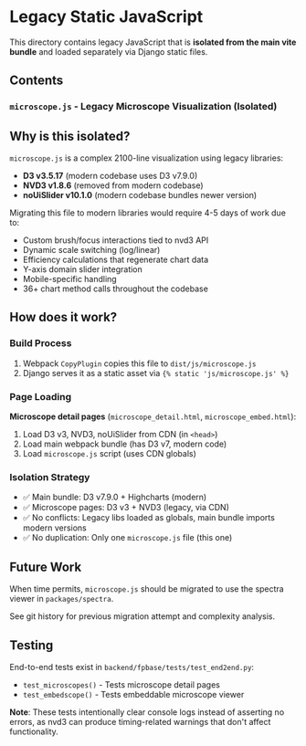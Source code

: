# Legacy Static JavaScript

This directory contains legacy JavaScript that is **isolated from the main vite bundle** and loaded separately via Django static files.

## Contents

### `microscope.js` - Legacy Microscope Visualization (Isolated)

## Why is this isolated?

`microscope.js` is a complex 2100-line visualization using legacy libraries:

- **D3 v3.5.17** (modern codebase uses D3 v7.9.0)
- **NVD3 v1.8.6** (removed from modern codebase)
- **noUiSlider v10.1.0** (modern codebase bundles newer version)

Migrating this file to modern libraries would require 4-5 days of work due to:

- Custom brush/focus interactions tied to nvd3 API
- Dynamic scale switching (log/linear)
- Efficiency calculations that regenerate chart data
- Y-axis domain slider integration
- Mobile-specific handling
- 36+ chart method calls throughout the codebase

## How does it work?

### Build Process

1. Webpack `CopyPlugin` copies this file to `dist/js/microscope.js`
2. Django serves it as a static asset via `{% static 'js/microscope.js' %}`

### Page Loading

**Microscope detail pages** (`microscope_detail.html`, `microscope_embed.html`):

1. Load D3 v3, NVD3, noUiSlider from CDN (in `<head>`)
2. Load main webpack bundle (has D3 v7, modern code)
3. Load `microscope.js` script (uses CDN globals)

### Isolation Strategy

- ✅ Main bundle: D3 v7.9.0 + Highcharts (modern)
- ✅ Microscope pages: D3 v3 + NVD3 (legacy, via CDN)
- ✅ No conflicts: Legacy libs loaded as globals, main bundle imports modern versions
- ✅ No duplication: Only one `microscope.js` file (this one)

## Future Work

When time permits, `microscope.js` should be migrated to use the spectra
viewer in `packages/spectra`.

See git history for previous migration attempt and complexity analysis.

## Testing

End-to-end tests exist in `backend/fpbase/tests/test_end2end.py`:

- `test_microscopes()` - Tests microscope detail pages
- `test_embedscope()` - Tests embeddable microscope viewer

**Note**: These tests intentionally clear console logs instead of asserting no errors, as nvd3 can produce timing-related warnings that don't affect functionality.
